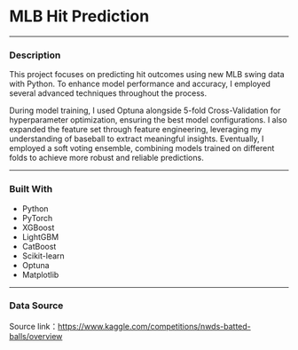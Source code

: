 # MLB Hit Prediction

---
### Description
This project focuses on predicting hit outcomes using new MLB swing data with Python. To enhance model performance and accuracy, I employed several advanced techniques throughout the process.

During model training, I used Optuna alongside 5-fold Cross-Validation for hyperparameter optimization, ensuring the best model configurations. I also expanded the feature set through feature engineering, leveraging my understanding of baseball to extract meaningful insights. Eventually, I employed a soft voting ensemble, combining models trained on different folds to achieve more robust and reliable predictions.

---
### Built With

- Python
- PyTorch
- XGBoost
- LightGBM
- CatBoost
- Scikit-learn
- Optuna
- Matplotlib

---
### Data Source
Source link：https://www.kaggle.com/competitions/nwds-batted-balls/overview

